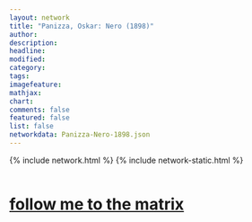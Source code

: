 ```yaml
---
layout: network
title: "Panizza, Oskar: Nero (1898)"
author:
description:
headline:
modified:
category:
tags: 
imagefeature: 
mathjax: 
chart: 
comments: false
featured: false
list: false
networkdata: Panizza-Nero-1898.json
---
```

{% include network.html %}
{% include network-static.html %}
<div class="row">
  <div class="small-5 small-centered columns"><a href="/matrix0005"><h1>follow me to the matrix</h1></a>
</div>
</div>
